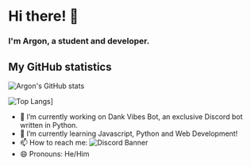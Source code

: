 # Hi there! 👋

### I'm Argon, a student and developer.


## My GitHub statistics
![Argon's GitHub stats](https://github-readme-stats.vercel.app/api?username=argo0n&show_icons=true&theme=tokyonight&count_private=true)

![Top Langs](https://github-readme-stats.vercel.app/api/top-langs/?username=argo0n&theme=tokyonight&layout=compact)]

- 🔭 I’m currently working on Dank Vibes Bot, an exclusive Discord bot written in Python.
- 🌱 I’m currently learning Javascript, Python and Web Development!
- 📫 How to reach me: 
    <picture>
      <source media="(prefers-color-scheme: dark)" srcset="https://discord.c99.nl/widget/theme-4/650647680837484556.png">
      <source media="(prefers-color-scheme: light)" srcset="https://discord.c99.nl/widget/theme-5/650647680837484556.png">
      <img alt="Discord Banner" src="[https://user-images.githubusercontent.com/25423296/163456779-a8556205-d0a5-45e2-ac17-42d089e3c3f8.png](https://discord.c99.nl/widget/theme-4/650647680837484556.png)">
    </picture>
- 😄 Pronouns: He/Him
